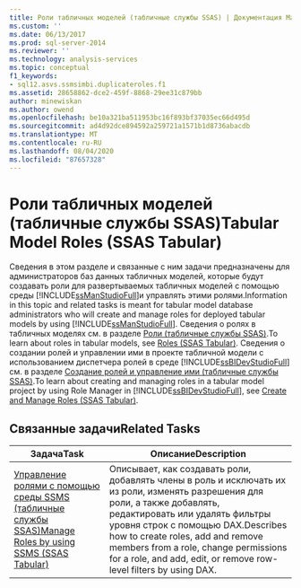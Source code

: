 ```yaml
---
title: Роли табличных моделей (табличные службы SSAS) | Документация Майкрософт
ms.custom: ''
ms.date: 06/13/2017
ms.prod: sql-server-2014
ms.reviewer: ''
ms.technology: analysis-services
ms.topic: conceptual
f1_keywords:
- sql12.asvs.ssmsimbi.duplicateroles.f1
ms.assetid: 28658862-dce2-459f-8868-29ee31c879bb
author: minewiskan
ms.author: owend
ms.openlocfilehash: be10a321ba511953bc16f893bf37035ec66d495d
ms.sourcegitcommit: ad4d92dce894592a259721a1571b1d8736abacdb
ms.translationtype: MT
ms.contentlocale: ru-RU
ms.lasthandoff: 08/04/2020
ms.locfileid: "87657328"
---
```

# <a name="tabular-model-roles-ssas-tabular"></a><span data-ttu-id="a6ef8-102">Роли табличных моделей (табличные службы SSAS)</span><span class="sxs-lookup"><span data-stu-id="a6ef8-102">Tabular Model Roles (SSAS Tabular)</span></span>
  <span data-ttu-id="a6ef8-103">Сведения в этом разделе и связанные с ним задачи предназначены для администраторов баз данных табличных моделей, которые будут создавать роли для развертываемых табличных моделей с помощью среды [!INCLUDE[ssManStudioFull](../../includes/ssmanstudiofull-md.md)]и управлять этими ролями.</span><span class="sxs-lookup"><span data-stu-id="a6ef8-103">Information in this topic and related tasks is meant for tabular model database administrators who will create and manage roles for deployed tabular models by using [!INCLUDE[ssManStudioFull](../../includes/ssmanstudiofull-md.md)].</span></span> <span data-ttu-id="a6ef8-104">Сведения о ролях в табличных моделях см. в разделе [Роли (табличные службы SSAS)](roles-ssas-tabular.md).</span><span class="sxs-lookup"><span data-stu-id="a6ef8-104">To learn about roles in tabular models, see [Roles &#40;SSAS Tabular&#41;](roles-ssas-tabular.md).</span></span> <span data-ttu-id="a6ef8-105">Сведения о создании ролей и управлении ими в проекте табличной модели с использованием диспетчера ролей в среде [!INCLUDE[ssBIDevStudioFull](../../includes/ssbidevstudiofull-md.md)] см. в разделе [Создание ролей и управление ими (табличные службы SSAS)](create-and-manage-roles-ssas-tabular.md).</span><span class="sxs-lookup"><span data-stu-id="a6ef8-105">To learn about creating and managing roles in a tabular model project by using Role Manager in [!INCLUDE[ssBIDevStudioFull](../../includes/ssbidevstudiofull-md.md)], see [Create and Manage Roles &#40;SSAS Tabular&#41;](create-and-manage-roles-ssas-tabular.md).</span></span>  
  
## <a name="related-tasks"></a><span data-ttu-id="a6ef8-106">Связанные задачи</span><span class="sxs-lookup"><span data-stu-id="a6ef8-106">Related Tasks</span></span>  
  
|<span data-ttu-id="a6ef8-107">Задача</span><span class="sxs-lookup"><span data-stu-id="a6ef8-107">Task</span></span>|<span data-ttu-id="a6ef8-108">Описание</span><span class="sxs-lookup"><span data-stu-id="a6ef8-108">Description</span></span>|  
|----------|-----------------|  
|[<span data-ttu-id="a6ef8-109">Управление ролями с помощью среды SSMS (табличные службы SSAS)</span><span class="sxs-lookup"><span data-stu-id="a6ef8-109">Manage Roles by using SSMS &#40;SSAS Tabular&#41;</span></span>](manage-roles-by-using-ssms-ssas-tabular.md)|<span data-ttu-id="a6ef8-110">Описывает, как создавать роли, добавлять члены в роль и исключать их из роли, изменять разрешения для роли, а также добавлять, редактировать или удалять фильтры уровня строк с помощью DAX.</span><span class="sxs-lookup"><span data-stu-id="a6ef8-110">Describes how to create roles, add and remove members from a role, change permissions for a role, and add, edit, or remove row-level filters by using DAX.</span></span>|  
  
  
